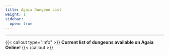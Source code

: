 ```yaml
---
title: Agaia Dungeon List
weight: 1
sidebar:
  open: true
---
```


<hr>

{{< callout type="info" >}}
**Current list of dungeons available on Agaia Online!**
{{< /callout >}}
<br>
